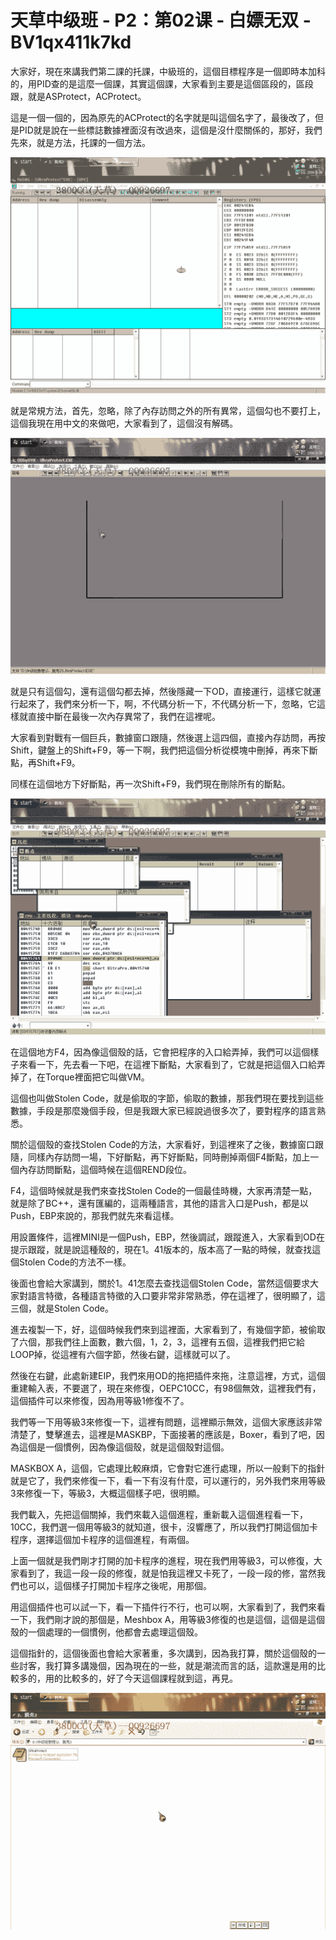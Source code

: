 # 天草中级班 - P2：第02课 - 白嫖无双 - BV1qx411k7kd

大家好，現在來講我們第二課的托課，中級班的，這個目標程序是一個即時本加科的，用PID查的是這麼一個課，其實這個課，大家看到主要是這個區段的，區段跟，就是ASProtect，ACProtect。

這是一個一個的，因為原先的ACProtect的名字就是叫這個名字了，最後改了，但是PID就是說在一些標誌數據裡面沒有改過來，這個是沒什麼關係的，那好，我們先來，就是方法，托課的一個方法。



![](img/6c5a9cf49dae1d93cdf76a78e1a22c74_1.png)

就是常規方法，首先，忽略，除了內存訪問之外的所有異常，這個勾也不要打上，這個我現在用中文的來做吧，大家看到了，這個沒有解碼。



![](img/6c5a9cf49dae1d93cdf76a78e1a22c74_3.png)

就是只有這個勾，還有這個勾都去掉，然後隱藏一下OD，直接運行，這樣它就運行起來了，我們來分析一下，啊，不代碼分析一下，不代碼分析一下，忽略，它這樣就直接中斷在最後一次內存異常了，我們在這裡呢。

大家看到對戰有一個巨兵，數據窗口跟隨，然後選上這四個，直接內存訪問，再按Shift，鍵盤上的Shift+F9，等一下啊，我們把這個分析從模塊中刪掉，再來下斷點，再Shift+F9。

同樣在這個地方下好斷點，再一次Shift+F9，我們現在刪除所有的斷點。

![](img/6c5a9cf49dae1d93cdf76a78e1a22c74_5.png)

在這個地方F4，因為像這個殼的話，它會把程序的入口給弄掉，我們可以這個樣子來看一下，先去看一下吧，在這裡下斷點，大家看到了，它就是把這個入口給弄掉了，在Torque裡面把它叫做VM。

這個也叫做Stolen Code，就是偷取的字節，偷取的數據，那我們現在要找到這些數據，手段是那麼幾個手段，但是我跟大家已經說過很多次了，要對程序的語言熟悉。

關於這個殼的查找Stolen Code的方法，大家看好，到這裡來了之後，數據窗口跟隨，同樣內存訪問一場，下好斷點，再下好斷點，同時刪掉兩個F4斷點，加上一個內存訪問斷點，這個時候在這個REND段位。

F4，這個時候就是我們來查找Stolen Code的一個最佳時機，大家再清楚一點，就是除了BC++，還有匯編的，這兩種語言，其他的語言入口是Push，都是以Push，EBP來說的，那我們就先來看這樣。

用設置條件，這裡MINI是一個Push，EBP，然後調試，跟蹤進入，大家看到OD在提示跟蹤，就是說這種殼的，現在1。41版本的，版本高了一點的時候，就查找這個Stolen Code的方法不一樣。

後面也會給大家講到，關於1。41怎麼去查找這個Stolen Code，當然這個要求大家對語言特徵，各種語言特徵的入口要非常非常熟悉，停在這裡了，很明顯了，這三個，就是Stolen Code。

進去複製一下，好，這個時候我們來到這裡面，大家看到了，有幾個字節，被偷取了六個，那我們往上面數，數六個，1，2，3，這裡有五個，這裡我們把它給LOOP掉，從這裡有六個字節，然後右鍵，這樣就可以了。

然後在右鍵，此處新建EIP，我們來用OD的拖把插件來拖，注意這裡，方式，這個重建輸入表，不要選了，現在來修復，OEPC10CC，有98個無效，這裡我們有，這個插件可以來修復，因為用等級1修復不了。

我們等一下用等級3來修復一下，這裡有問題，這裡顯示無效，這個大家應該非常清楚了，雙擊進去，這裡是MASKBP，下面接著的應該是，Boxer，看到了吧，因為這個是一個慣例，因為像這個殼，就是這個殼對這個。

MASKBOX A，這個，它處理比較麻煩，它會對它進行處理，所以一般剩下的指針就是它了，我們來修復一下，看一下有沒有什麼，可以運行的，另外我們來用等級3來修復一下，等級3，大概這個樣子吧，很明顯。

我們載入，先把這個關掉，我們來載入這個進程，重新載入這個進程看一下，10CC，我們選一個用等級3的就知道，很卡，沒響應了，所以我們打開這個加卡程序，選擇這個加卡程序的這個進程，有兩個。

上面一個就是我們剛才打開的加卡程序的進程，現在我們用等級3，可以修復，大家看到了，我這一段一段的修復，就是怕我這裡又卡死了，一段一段的修，當然我們也可以，這個樣子打開加卡程序之後呢，用那個。

用這個插件也可以試一下，看一下插件行不行，也可以啊，大家看到了，我們來看一下，我們剛才說的那個是，Meshbox A，用等級3修復的也是這個，這個是這個殼的一個處理的一個慣例，他都會去處理這個殼。

這個指針的，這個後面也會給大家著重，多次講到，因為我打算，關於這個殼的一些討客，我打算多講幾個，因為現在的一些，就是潮流而言的話，這款還是用的比較多的，用的比較多的，好了今天這個課程就到這，再見。



![](img/6c5a9cf49dae1d93cdf76a78e1a22c74_7.png)